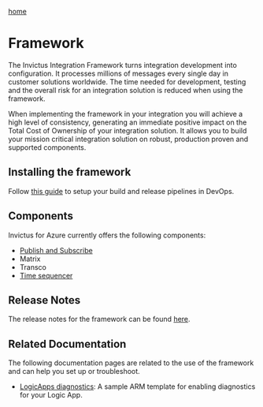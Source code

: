 [home](../README.md)

# Framework

The Invictus Integration Framework turns integration development into configuration.  It processes millions of messages every single day in customer solutions worldwide.  The time needed for development, testing and the overall risk for an integration solution is reduced when using the framework.

When implementing the framework in your integration you will achieve a high level of consistency, generating an immediate positive impact on the Total Cost of Ownership of your integration solution. It allows you to build your mission critical integration solution on robust, production proven and supported components.

## Installing the framework

Follow [this guide](installation/framework-installation.md) to setup your build and release pipelines in DevOps.

## Components

Invictus for Azure currently offers the following components:

* [Publish and Subscribe](components/pubsub.md)
* Matrix
* Transco
* [Time sequencer](components/timesequencer.md)

## Release Notes

The release notes for the framework can be found [here](support/releasenotes.md).

## Related Documentation

The following documentation pages are related to the use of the framework and can help you set up or troubleshoot.

* [LogicApps diagnostics](logicappsdiagnostics.md): A sample ARM template for enabling diagnostics for your Logic App.
